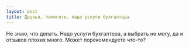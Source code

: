 ```yaml
---
layout: post 
title: Друзья, помогите, надо услуги бухгалтера 
--- 
```

Не знаю, что делать. Надо услуги бухгалтера, а выбрать не могу, да и отзывов плохих много. Может порекомендуете что-то?